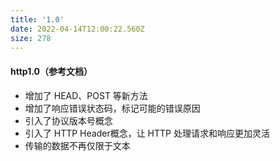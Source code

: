 ```yaml
---
title: '1.0'
date: 2022-04-14T12:00:22.560Z
size: 278
---
```

#### http1.0（参考文档）

- 增加了 HEAD、POST 等新方法
- 增加了响应错误状态码，标记可能的错误原因
- 引入了协议版本号概念
- 引入了 HTTP Header概念，让 HTTP 处理请求和响应更加灵活
- 传输的数据不再仅限于文本

